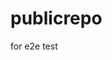 # publicrepo
for e2e test























































































































































































































































































































































































































































































































































































































































































































































































































































































































































































































































































































































